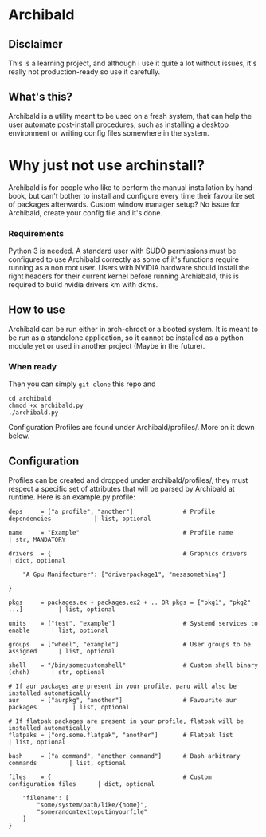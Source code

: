 # Archibald
## Disclaimer
This is a learning project, and although i use it quite a lot without issues, it's really not production-ready so use it carefully.
## What's this?
Archibald is a utility meant to be used on a fresh system, that can help the user automate post-install procedures, such as installing a desktop environment or writing config files somewhere in the system.
# Why just not use archinstall?
Archibald is for people who like to perform the manual installation by hand-book, but can't bother to install and configure every time their favourite set of packages afterwards. Custom window manager setup? No issue for Archibald, create your config file and it's done.
### Requirements
Python 3 is needed.
A standard user with SUDO permissions must be configured to use Archibald correctly as some of it's functions require running as a non root user.
Users with NVIDIA hardware should install the right headers for their current kernel before running Archiabald, this is required to build nvidia drivers km with dkms.
## How to use
Archibald can be run either in arch-chroot or a booted system. It is meant to be run as a standalone application, so it cannot be installed as a python module yet or used in another project (Maybe in the future).
### When ready
Then you can simply ```git clone``` this repo and
```
cd archibald
chmod +x archibald.py
./archibald.py
```
Configuration Profiles are found under Archibald/profiles/. More on it down below.

## Configuration
Profiles can be created and dropped under archibald/profiles/, they must respect a specific set of attributes that will be parsed by Archibald at runtime. Here is an example.py profile:
```
deps     = ["a_profile", "another"]              # Profile dependencies            | list, optional

name     = "Example"                             # Profile name                    | str, MANDATORY
        
drivers  = {                                     # Graphics drivers                | dict, optional

    "A Gpu Manifacturer": ["driverpackage1", "mesasomething"]

}
    
pkgs     = packages.ex + packages.ex2 + .. OR pkgs = ["pkg1", "pkg2" ...]          | list, optional
    
units    = ["test", "example"]                   # Systemd services to enable      | list, optional
    
groups   = ["wheel", "example"]                  # User groups to be assigned      | list, optional
    
shell    = "/bin/somecustomshell"                # Custom shell binary (chsh)      | str, optional

# If aur packages are present in your profile, paru will also be installed automatically
aur      = ["aurpkg", "another"]                 # Favourite aur packages          | list, optional

# If flatpak packages are present in your profile, flatpak will be installed automatically
flatpaks = ["org.some.flatpak", "another"]       # Flatpak list                    | list, optional

bash     = ["a command", "another command"]      # Bash arbitrary commands         | list, optional

files    = {                                     # Custom configuration files      | dict, optional
        
    "filename": [
        "some/system/path/like/{home}",
        "somerandomtexttoputinyourfile"
    ]
}
```

